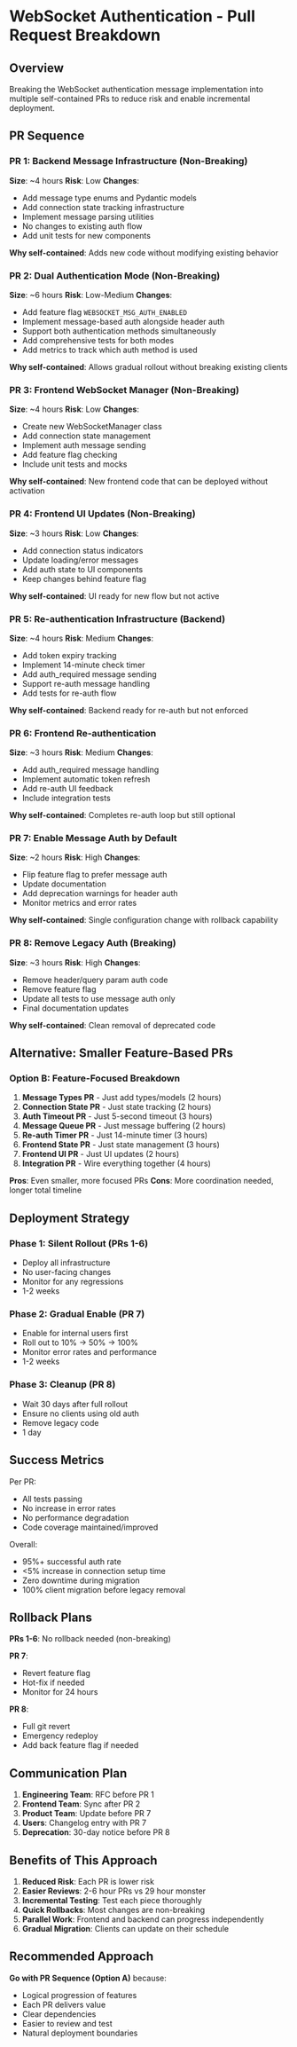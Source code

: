# WebSocket Authentication - Pull Request Breakdown

## Overview
Breaking the WebSocket authentication message implementation into multiple self-contained PRs to reduce risk and enable incremental deployment.

## PR Sequence

### PR 1: Backend Message Infrastructure (Non-Breaking)
**Size**: ~4 hours
**Risk**: Low
**Changes**:
- Add message type enums and Pydantic models
- Add connection state tracking infrastructure
- Implement message parsing utilities
- No changes to existing auth flow
- Add unit tests for new components

**Why self-contained**: Adds new code without modifying existing behavior

### PR 2: Dual Authentication Mode (Non-Breaking)
**Size**: ~6 hours
**Risk**: Low-Medium
**Changes**:
- Add feature flag `WEBSOCKET_MSG_AUTH_ENABLED`
- Implement message-based auth alongside header auth
- Support both authentication methods simultaneously
- Add comprehensive tests for both modes
- Add metrics to track which auth method is used

**Why self-contained**: Allows gradual rollout without breaking existing clients

### PR 3: Frontend WebSocket Manager (Non-Breaking)
**Size**: ~4 hours
**Risk**: Low
**Changes**:
- Create new WebSocketManager class
- Add connection state management
- Implement auth message sending
- Add feature flag checking
- Include unit tests and mocks

**Why self-contained**: New frontend code that can be deployed without activation

### PR 4: Frontend UI Updates (Non-Breaking)
**Size**: ~3 hours
**Risk**: Low
**Changes**:
- Add connection status indicators
- Update loading/error messages
- Add auth state to UI components
- Keep changes behind feature flag

**Why self-contained**: UI ready for new flow but not active

### PR 5: Re-authentication Infrastructure (Backend)
**Size**: ~4 hours
**Risk**: Medium
**Changes**:
- Add token expiry tracking
- Implement 14-minute check timer
- Add auth_required message sending
- Support re-auth message handling
- Add tests for re-auth flow

**Why self-contained**: Backend ready for re-auth but not enforced

### PR 6: Frontend Re-authentication
**Size**: ~3 hours
**Risk**: Medium
**Changes**:
- Add auth_required message handling
- Implement automatic token refresh
- Add re-auth UI feedback
- Include integration tests

**Why self-contained**: Completes re-auth loop but still optional

### PR 7: Enable Message Auth by Default
**Size**: ~2 hours
**Risk**: High
**Changes**:
- Flip feature flag to prefer message auth
- Update documentation
- Add deprecation warnings for header auth
- Monitor metrics and error rates

**Why self-contained**: Single configuration change with rollback capability

### PR 8: Remove Legacy Auth (Breaking)
**Size**: ~3 hours
**Risk**: High
**Changes**:
- Remove header/query param auth code
- Remove feature flag
- Update all tests to use message auth only
- Final documentation updates

**Why self-contained**: Clean removal of deprecated code

## Alternative: Smaller Feature-Based PRs

### Option B: Feature-Focused Breakdown

1. **Message Types PR** - Just add types/models (2 hours)
2. **Connection State PR** - Just state tracking (2 hours)
3. **Auth Timeout PR** - Just 5-second timeout (3 hours)
4. **Message Queue PR** - Just message buffering (2 hours)
5. **Re-auth Timer PR** - Just 14-minute timer (3 hours)
6. **Frontend State PR** - Just state management (3 hours)
7. **Frontend UI PR** - Just UI updates (2 hours)
8. **Integration PR** - Wire everything together (4 hours)

**Pros**: Even smaller, more focused PRs
**Cons**: More coordination needed, longer total timeline

## Deployment Strategy

### Phase 1: Silent Rollout (PRs 1-6)
- Deploy all infrastructure
- No user-facing changes
- Monitor for any regressions
- 1-2 weeks

### Phase 2: Gradual Enable (PR 7)
- Enable for internal users first
- Roll out to 10% → 50% → 100%
- Monitor error rates and performance
- 1-2 weeks

### Phase 3: Cleanup (PR 8)
- Wait 30 days after full rollout
- Ensure no clients using old auth
- Remove legacy code
- 1 day

## Success Metrics

Per PR:
- All tests passing
- No increase in error rates
- No performance degradation
- Code coverage maintained/improved

Overall:
- 95%+ successful auth rate
- <5% increase in connection setup time
- Zero downtime during migration
- 100% client migration before legacy removal

## Rollback Plans

**PRs 1-6**: No rollback needed (non-breaking)

**PR 7**: 
- Revert feature flag
- Hot-fix if needed
- Monitor for 24 hours

**PR 8**:
- Full git revert
- Emergency redeploy
- Add back feature flag if needed

## Communication Plan

1. **Engineering Team**: RFC before PR 1
2. **Frontend Team**: Sync after PR 2
3. **Product Team**: Update before PR 7
4. **Users**: Changelog entry with PR 7
5. **Deprecation**: 30-day notice before PR 8

## Benefits of This Approach

1. **Reduced Risk**: Each PR is lower risk
2. **Easier Reviews**: 2-6 hour PRs vs 29 hour monster
3. **Incremental Testing**: Test each piece thoroughly
4. **Quick Rollbacks**: Most changes are non-breaking
5. **Parallel Work**: Frontend and backend can progress independently
6. **Gradual Migration**: Clients can update on their schedule

## Recommended Approach

**Go with PR Sequence (Option A)** because:
- Logical progression of features
- Each PR delivers value
- Clear dependencies
- Easier to review and test
- Natural deployment boundaries